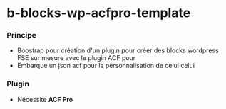 # b-blocks-wp-acfpro-template


### Principe
- Boostrap pour création d'un plugin pour créer des blocks wordpress FSE sur mesure avec le plugin ACF pour
- Embarque un json acf pour la personnalisation de celui celui


### Plugin

- Nécessite **ACF Pro**